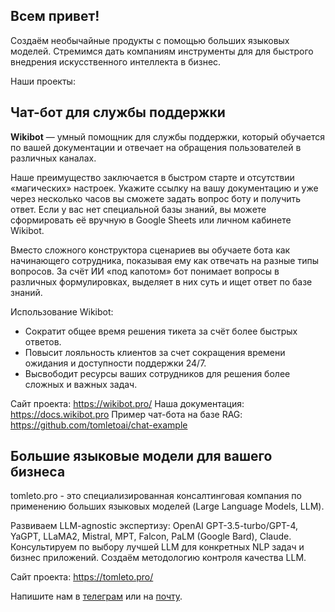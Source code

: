 ## Всем привет!

Создаём необычайные продукты с помощью больших языковых моделей.
Стремимся дать компаниям инструменты для для быстрого внедрения искусственного интеллекта в бизнес. 

Наши проекты:

## Чат-бот для службы поддержки
**Wikibot** — умный помощник для службы поддержки, который обучается по вашей документации и отвечает на обращения пользователей в различных каналах.

Наше преимущество заключается в быстром старте и отсутствии «магических» настроек. Укажите ссылку на вашу документацию и уже через несколько часов вы сможете задать вопрос боту и получить ответ. Если у вас нет специальной базы знаний, вы можете сформировать её вручную в Google Sheets или личном кабинете Wikibot.

Вместо сложного конструктора сценариев вы обучаете бота как начинающего сотрудника, показывая ему как отвечать на разные типы вопросов. За счёт ИИ «под капотом» бот понимает вопросы в различных формулировках, выделяет в них суть и ищет ответ по базе знаний.

Использование Wikibot:
* Сократит общее время решения тикета за счёт более быстрых ответов.
* Повысит лояльность клиентов за счет сокращения времени ожидания и доступности поддержки 24/7.
* Высвободит ресурсы ваших сотрудников для решения более сложных и важных задач.

Сайт проекта: https://wikibot.pro/
Наша документация: https://docs.wikibot.pro
Пример чат-бота на базе RAG: https://github.com/tomletoai/chat-example

## Большие языковые модели для вашего бизнеса
tomleto.pro - это специализированная консалтинговая компания по применению больших языковых моделей (Large Language Models, LLM).

Развиваем LLM-agnostic экспертизу: OpenAI GPT-3.5-turbo/GPT-4, YaGPT, LLaMA2, Mistral, MPT, Falcon, PaLM (Google Bard), Claude.
Консультируем по выбору лучшей LLM для конкретных NLP задач и бизнес приложений.
Создаём методологию контроля качества LLM.

Сайт проекта: https://tomleto.pro/ 

Напишите нам в [телеграм](https://t.me/use_wikibot) или на [почту](mailto:hello@wikibot.pro).

